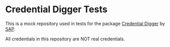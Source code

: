# Credential Digger Tests
This is a mock repository used in tests for the package [Credential Digger](https://github.com/SAP/credential-digger) by [SAP](https://github.com/SAP). 

All credentials in this repository are NOT real credentials.
